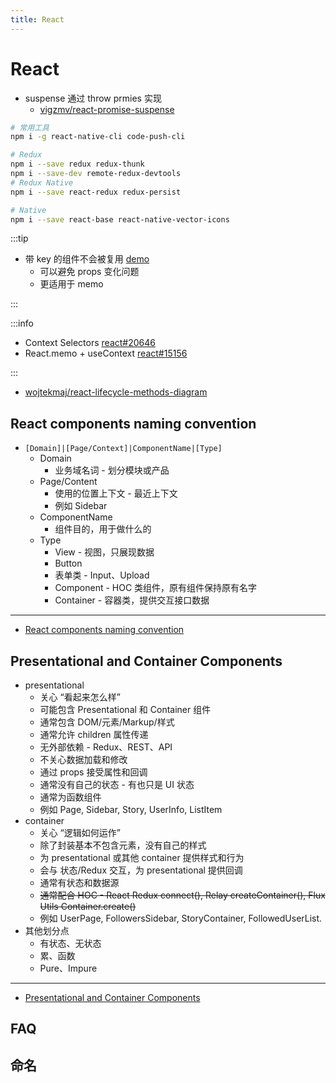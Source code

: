 ```yaml
---
title: React
---
```


# React

- suspense 通过 throw prmies 实现
  - [vigzmv/react-promise-suspense](https://github.com/vigzmv/react-promise-suspense/blob/master/lib/index.ts)

```bash
# 常用工具
npm i -g react-native-cli code-push-cli

# Redux
npm i --save redux redux-thunk
npm i --save-dev remote-redux-devtools
# Redux Native
npm i --save react-redux redux-persist

# Native
npm i --save react-base react-native-vector-icons
```

:::tip

- 带 key 的组件不会被复用 [demo](https://codesandbox.io/s/react-keyed-reuse-u2to6)
  - 可以避免 props 变化问题
  - 更适用于 memo

:::

:::info

- Context Selectors [react#20646](https://github.com/facebook/react/pull/20646)
- React.memo + useContext [react#15156](https://github.com/facebook/react/issues/15156#issuecomment-474590693)

:::

- [wojtekmaj/react-lifecycle-methods-diagram](https://github.com/wojtekmaj/react-lifecycle-methods-diagram)

## React components naming convention

- `[Domain]|[Page/Context]|ComponentName|[Type]`
  - Domain
    - 业务域名词 - 划分模块或产品
  - Page/Content
    - 使用的位置上下文 - 最近上下文
    - 例如 Sidebar
  - ComponentName
    - 组件目的，用于做什么的
  - Type
    - View - 视图，只展现数据
    - Button
    - 表单类 - Input、Upload
    - Component - HOC 类组件，原有组件保持原有名字
    - Container - 容器类，提供交互接口数据

---

- [React components naming convention](https://medium.com/@wittydeveloper/b50303551505)

## Presentational and Container Components

- presentational
  - 关心 “看起来怎么样”
  - 可能包含 Presentational 和 Container 组件
  - 通常包含 DOM/元素/Markup/样式
  - 通常允许 children 属性传递
  - 无外部依赖 - Redux、REST、API
  - 不关心数据加载和修改
  - 通过 props 接受属性和回调
  - 通常没有自己的状态 - 有也只是 UI 状态
  - 通常为函数组件
  - 例如 Page, Sidebar, Story, UserInfo, ListItem
- container
  - 关心 “逻辑如何运作”
  - 除了封装基本不包含元素，没有自己的样式
  - 为 presentational 或其他 container 提供样式和行为
  - 会与 状态/Redux 交互，为 presentational 提供回调
  - 通常有状态和数据源
  - ~~通常配合 HOC - React Redux connect(), Relay createContainer(), Flux Utils Container.create()~~
  - 例如 UserPage, FollowersSidebar, StoryContainer, FollowedUserList.
- 其他划分点
  - 有状态、无状态
  - 累、函数
  - Pure、Impure

---

- [Presentational and Container Components](https://medium.com/@dan_abramov/7ca2f9a7c7d0)

## FAQ

## 命名
